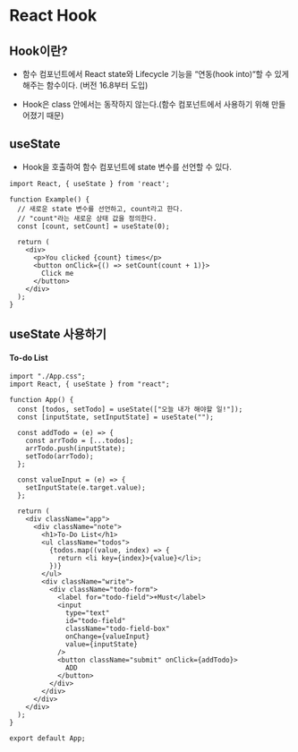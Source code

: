 # React Hook

## Hook이란?

- 함수 컴포넌트에서 React state와 Lifecycle 기능을 “연동(hook into)“할 수 있게 해주는 함수이다.  (버전 16.8부터 도입)

- Hook은 class 안에서는 동작하지 않는다.(함수 컴포넌트에서 사용하기 위해 만들어졌기 때문)



## useState

- Hook을 호출하여 함수 컴포넌트에 state 변수를 선언할 수 있다.

```react
import React, { useState } from 'react';

function Example() {
  // 새로운 state 변수를 선언하고, count라고 한다.
  // "count"라는 새로운 상태 값을 정의한다.
  const [count, setCount] = useState(0);

  return (
    <div>
      <p>You clicked {count} times</p>
      <button onClick={() => setCount(count + 1)}>
        Click me
      </button>
    </div>
  );
}
```



## useState 사용하기

#### To-do List

```react
import "./App.css";
import React, { useState } from "react";

function App() {
  const [todos, setTodo] = useState(["오늘 내가 해야할 일!"]);
  const [inputState, setInputState] = useState("");

  const addTodo = (e) => {
    const arrTodo = [...todos];
    arrTodo.push(inputState);
    setTodo(arrTodo);
  };

  const valueInput = (e) => {
    setInputState(e.target.value);
  };

  return (
    <div className="app">
      <div className="note">
        <h1>To-Do List</h1>
        <ul className="todos">
          {todos.map((value, index) => {
            return <li key={index}>{value}</li>;
          })}
        </ul>
        <div className="write">
          <div className="todo-form">
            <label for="todo-field">+Must</label>
            <input
              type="text"
              id="todo-field"
              className="todo-field-box"
              onChange={valueInput}
              value={inputState}
            />
            <button className="submit" onClick={addTodo}>
              ADD
            </button>
          </div>
        </div>
      </div>
    </div>
  );
}

export default App;

```

